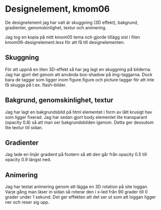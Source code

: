 Designelement, kmom06
=====================
De designelement jag har valt är skuggning (3D effekt), bakgrund, gradienter, genomskinlighet, textur och animering.

Jag tog en kopia på mitt kmom05 tema och gjorde tillägg sist i filen kmom06-designelement.less för att få till designelementen.

Skuggning
---------
För att uppnå en liten 3D-effekt så har jag lagt en skuggning på bilderna. Jag har gjort det genom att använda box-shadow på img-taggarna. Dock bara de taggar som ligger inom figure.figure och picture taggar för att inte få skugga på t.ex. flash-bilder.

Bakgrund, genomskinlighet, textur
-----------------------------------
Jag har lagt en bakgrundsbild på html elementet i form av lätt krusigt hav som ligger fixerad. Jag har sedan gjort body elementet lite transparant (opacity 0.8) så att man ser bakgrundsbilden igenom. Detta ger dessutom lite textur till sidan.

Gradienter
----------
Jag lade en linjär gradient på footern så att den går från opacity 0.5 till opacity 0.9 längst ned.

Animering
---------
Jag har testat animering genom att lägga en 3D rotation på site loggan. Varje gång man läser in sidan så roterar den i x-led från 90 grader till 0 grader under 1 sekund. Det ger effekten att det ser ut som att loggan ligger ner och reser sig upp.
